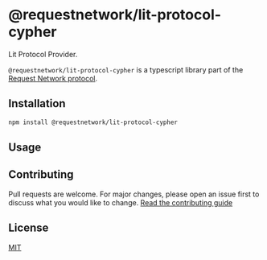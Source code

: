 # @requestnetwork/lit-protocol-cypher

Lit Protocol Provider.

`@requestnetwork/lit-protocol-cypher` is a typescript library part of the [Request Network protocol](https://github.com/RequestNetwork/requestNetwork).

## Installation

```bash
npm install @requestnetwork/lit-protocol-cypher
```

## Usage

## Contributing

Pull requests are welcome. For major changes, please open an issue first to discuss what you would like to change.
[Read the contributing guide](/CONTRIBUTING.md)

## License

[MIT](/LICENSE)
